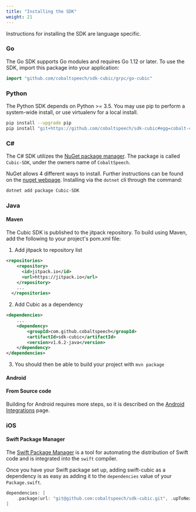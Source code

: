 ```yaml
---
title: "Installing the SDK"
weight: 21
---
```


Instructions for installing the SDK are language specific.

<!--more-->

### Go
The Go SDK supports Go modules and requires Go 1.12 or later. To use the SDK,
import this package into your application:

``` go
import "github.com/cobaltspeech/sdk-cubic/grpc/go-cubic"
```

### Python
The Python SDK depends on Python >= 3.5. You may use pip to perform a system-wide install, or use virtualenv for a local install.

``` bash
pip install --upgrade pip
pip install "git+https://github.com/cobaltspeech/sdk-cubic#egg=cobalt-cubic&subdirectory=grpc/py-cubic"
```

### C# 

The C# SDK utilizes the [NuGet package manager](https://www.nuget.org).  The package is called `Cubic-SDK`, under the owners name of `CobaltSpeech`.

NuGet allows 4 different ways to install.  Further instructions can be found on the [nuget webpage](https://www.nuget.org/packages/Cubic-SDK/).  Installing via the `dotnet` cli through the command:

``` bash
dotnet add package Cubic-SDK
```
### Java
#### Maven 
The Cubic SDK is published to the jitpack repository.  To build using Maven, add the following to your project's pom.xml file:

 1. Add jitpack to repository list
``` xml
<repositories>
    <repository>
      <id>jitpack.io</id>
      <url>https://jitpack.io</url>
    </repository> 
    ...
  </repositories>
```
2.  Add Cubic as a dependency
``` xml
<dependencies>
    ...
    <dependency>
        <groupId>com.github.cobaltspeech</groupId>
        <artifactId>sdk-cubic</artifactId>
        <version>v1.6.2-java</version>
    </dependency>
</dependencies>
```
3. You should then be able to build your project with  `mvn package`
#### Android
#### From Source code
Building for Android requires more steps, so it is described on the [Android Integrations](../android/) page.

### iOS

#### Swift Package Manager

The [Swift Package Manager](https://swift.org/package-manager/) is a tool for automating the distribution of Swift code and is integrated into the `swift` compiler.

Once you have your Swift package set up, adding swift-cubic as a dependency is as easy as adding it to the `dependencies` value of your `Package.swift`.

```swift
dependencies: [
    .package(url: "git@github.com:cobaltspeech/sdk-cubic.git", .upToNextMajor(from: "1.6.1"))
]
```
